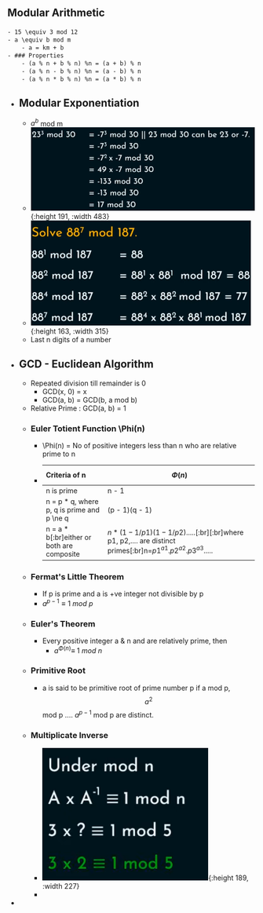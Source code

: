 ## Modular Arithmetic
	- 15 \equiv 3 mod 12
	- a \equiv b mod m
		- a = km + b
	- ### Properties
		- (a % n + b % n) %n = (a + b) % n
		- (a % n - b % n) %n = (a - b) % n
		- (a % n * b % n) %n = (a * b) % n
- ## Modular Exponentiation
	- $a^b$ mod m
	- ![image.png](../assets/image_1714039966539_0.png){:height 191, :width 483}
	- ![image.png](../assets/image_1714041024750_0.png){:height 163, :width 315}
	- Last n digits of a number
- ## GCD - Euclidean Algorithm
	- Repeated division till remainder is 0
		- GCD(x, 0) = x
		- GCD(a, b) = GCD(b, a mod b)
	- Relative Prime : GCD(a, b) = 1
	- ### Euler Totient Function \Phi(n)
		- \Phi(n) = No of positive integers less than n who are relative prime to n
		- |Criteria of n|$$\Phi(n)$$|
		  |--|--|
		  |n is prime|n - 1|
		  |n = p * q, where p, q is prime and p \ne q|(p - 1)(q - 1)|
		  |n = a * b[:br]either or both are composite|$n * (1 - 1/p1) (1 - 1/p2) .....$[:br][:br]where p1, p2,.... are distinct primes[:br]n=${p1}^{a1}.{p2}^{a2}.{p3}^{a3}.....$|
	- ### Fermat's Little Theorem
		- If p is prime and a is +ve integer not divisible by p
		- $a^{p-1}\equiv 1\ mod\ p$
	- ### Euler's Theorem
		- Every positive integer a & n and are relatively prime, then
			- $a^{\Phi(n)} \equiv\ 1\ mod\ n$
	- ### Primitive Root
		- a is said to be primitive root of prime number p if a mod p, $$a^2$$ mod p .... $a^{p-1}$ mod p are distinct.
	- ### Multiplicate Inverse
		- ![image.png](../assets/image_1714675325084_0.png){:height 189, :width 227}
		-
-